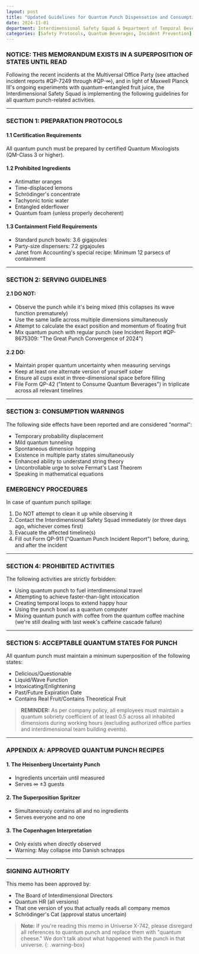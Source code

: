 ```yaml
---
layout: post
title: "Updated Guidelines for Quantum Punch Dispensation and Consumption"
date: 2024-11-01
department: Interdimensional Safety Squad & Department of Temporal Beverages
categories: [Safety Protocols, Quantum Beverages, Incident Prevention]
---
```


### NOTICE: THIS MEMORANDUM EXISTS IN A SUPERPOSITION OF STATES UNTIL READ


Following the recent incidents at the Multiversal Office Party (see attached incident reports #QP-7249 through #QP-∞), and in light of Maxwell Planck III's ongoing experiments with quantum-entangled fruit juice, the Interdimensional Safety Squad is implementing the following guidelines for all quantum punch-related activities.

---

### SECTION 1: PREPARATION PROTOCOLS

#### 1.1 Certification Requirements
All quantum punch must be prepared by certified Quantum Mixologists (QM-Class 3 or higher).

#### 1.2 Prohibited Ingredients
- Antimatter oranges
- Time-displaced lemons
- Schrödinger's concentrate
- Tachyonic tonic water
- Entangled elderflower
- Quantum foam (unless properly decoherent)

#### 1.3 Containment Field Requirements
- Standard punch bowls: 3.6 gigajoules
- Party-size dispensers: 7.2 gigajoules
- Janet from Accounting's special recipe: Minimum 12 parsecs of containment

---

### SECTION 2: SERVING GUIDELINES

#### 2.1 DO NOT:
- Observe the punch while it's being mixed (this collapses its wave function prematurely)
- Use the same ladle across multiple dimensions simultaneously
- Attempt to calculate the exact position and momentum of floating fruit
- Mix quantum punch with regular punch (see Incident Report #QP-8675309: "The Great Punch Convergence of 2024")

#### 2.2 DO:
- Maintain proper quantum uncertainty when measuring servings
- Keep at least one alternate version of yourself sober
- Ensure all cups exist in three-dimensional space before filling
- File Form QP-42 ("Intent to Consume Quantum Beverages") in triplicate across all relevant timelines

---

### SECTION 3: CONSUMPTION WARNINGS

The following side effects have been reported and are considered "normal":
- Temporary probability displacement
- Mild quantum tunneling
- Spontaneous dimension hopping
- Existence in multiple party states simultaneously
- Enhanced ability to understand string theory
- Uncontrollable urge to solve Fermat's Last Theorem
- Speaking in mathematical equations

### EMERGENCY PROCEDURES

In case of quantum punch spillage:
1. Do NOT attempt to clean it up while observing it
2. Contact the Interdimensional Safety Squad immediately (or three days ago, whichever comes first)
3. Evacuate the affected timeline(s)
4. Fill out Form QP-911 ("Quantum Punch Incident Report") before, during, and after the incident

---

### SECTION 4: PROHIBITED ACTIVITIES

The following activities are strictly forbidden:
- Using quantum punch to fuel interdimensional travel
- Attempting to achieve faster-than-light intoxication
- Creating temporal loops to extend happy hour
- Using the punch bowl as a quantum computer
- Mixing quantum punch with coffee from the quantum coffee machine (we're still dealing with last week's caffeine cascade failure)

---

### SECTION 5: ACCEPTABLE QUANTUM STATES FOR PUNCH

All quantum punch must maintain a minimum superposition of the following states:
- Delicious/Questionable
- Liquid/Wave Function
- Intoxicating/Enlightening
- Past/Future Expiration Date
- Contains Real Fruit/Contains Theoretical Fruit

> **REMINDER:** As per company policy, all employees must maintain a quantum sobriety coefficient of at least 0.5 across all inhabited dimensions during working hours (excluding authorized office parties and interdimensional team building events).

---

### APPENDIX A: APPROVED QUANTUM PUNCH RECIPES

#### 1. The Heisenberg Uncertainty Punch
- Ingredients uncertain until measured
- Serves ∞ ±3 guests

#### 2. The Superposition Spritzer
- Simultaneously contains all and no ingredients
- Serves everyone and no one

#### 3. The Copenhagen Interpretation
- Only exists when directly observed
- Warning: May collapse into Danish schnapps

---

### SIGNING AUTHORITY

This memo has been approved by:
- The Board of Interdimensional Directors
- Quantum HR (all versions)
- That one version of you that actually reads all company memos
- Schrödinger's Cat (approval status uncertain)

> **Note:** If you're reading this memo in Universe X-742, please disregard all references to quantum punch and replace them with "quantum cheese." We don't talk about what happened with the punch in that universe.
{: .warning-box}
